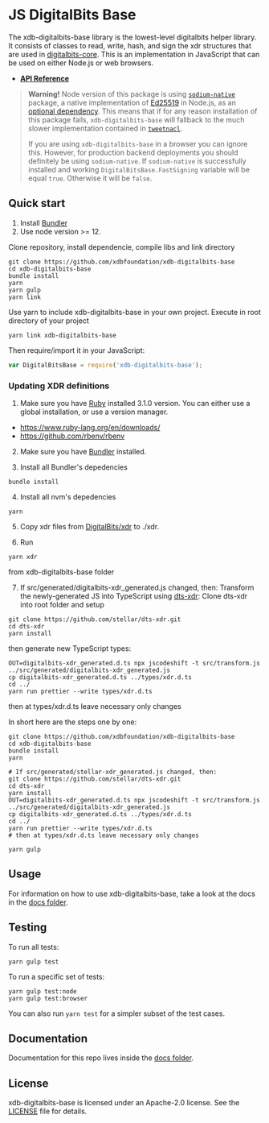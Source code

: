 # JS DigitalBits Base

The xdb-digitalbits-base library is the lowest-level digitalbits helper library. It consists
of classes to read, write, hash, and sign the xdr structures that are used in
[digitalbits-core](https://github.com/xdbfoundation/DigitalBits). This is an
implementation in JavaScript that can be used on either Node.js or web browsers.

- **[API Reference](https://xdbfoundation.github.io/xdb-digitalbits-base/)**

> **Warning!** Node version of this package is using [`sodium-native`](https://www.npmjs.com/package/sodium-native) package, a native implementation of [Ed25519](https://ed25519.cr.yp.to/) in Node.js, as an [optional dependency](https://docs.npmjs.com/files/package.json#optionaldependencies).
> This means that if for any reason installation of this package fails, `xdb-digitalbits-base` will fallback to the much slower implementation contained in [`tweetnacl`](https://www.npmjs.com/package/tweetnacl).
>
> If you are using `xdb-digitalbits-base` in a browser you can ignore this. However, for production backend deployments you should definitely be using `sodium-native`.
> If `sodium-native` is successfully installed and working
> `DigitalBitsBase.FastSigning` variable will be equal `true`. Otherwise it will be
> `false`.

## Quick start

1. Install [Bundler](https://bundler.io)
2. Use node version >= 12. 

Clone repository, install dependencie, compile libs and link directory 

```shell
git clone https://github.com/xdbfoundation/xdb-digitalbits-base
cd xdb-digitalbits-base
bundle install
yarn
yarn gulp
yarn link
```

Use yarn to include xdb-digitalbits-base in your own project. Execute in root directory of your project

```shell
yarn link xdb-digitalbits-base
```

Then require/import it in your JavaScript:

```js
var DigitalBitsBase = require('xdb-digitalbits-base');
```

### Updating XDR definitions

1. Make sure you have [Ruby](https://www.ruby-lang.org) installed 3.1.0 version. You can either use a global installation, or use a version manager.
  - https://www.ruby-lang.org/en/downloads/
  - https://github.com/rbenv/rbenv

2. Make sure you have [Bundler](https://bundler.io/) installed.

3. Install all Bundler's depedencies
```shell
bundle install
```

4. Install all nvm's depedencies
```shell
yarn
```

5. Copy xdr files from [DigitalBits/xdr](https://github.com/xdbfoundation/DigitalBits/tree/master/src/xdr) to ./xdr.

6. Run
```shell
yarn xdr
```
from xdb-digitalbits-base folder

7. If src/generated/digitalbits-xdr_generated.js changed, then:
Transform the newly-generated JS into TypeScript using [dts-xdr](https://github.com/stellar/dts-xdr):
Clone dts-xdr into root folder and setup
```shell
git clone https://github.com/stellar/dts-xdr.git
cd dts-xdr
yarn install
```
then generate new TypeScript types:
```shell
OUT=digitalbits-xdr_generated.d.ts npx jscodeshift -t src/transform.js ../src/generated/digitalbits-xdr_generated.js
cp digitalbits-xdr_generated.d.ts ../types/xdr.d.ts
cd ../
yarn run prettier --write types/xdr.d.ts
```
then at types/xdr.d.ts leave necessary only changes  

In short here are the steps one by one:
```shell
git clone https://github.com/xdbfoundation/xdb-digitalbits-base
cd xdb-digitalbits-base
bundle install
yarn

# If src/generated/stellar-xdr_generated.js changed, then:
git clone https://github.com/stellar/dts-xdr.git
cd dts-xdr
yarn install
OUT=digitalbits-xdr_generated.d.ts npx jscodeshift -t src/transform.js ../src/generated/digitalbits-xdr_generated.js
cp digitalbits-xdr_generated.d.ts ../types/xdr.d.ts
cd ../
yarn run prettier --write types/xdr.d.ts
# then at types/xdr.d.ts leave necessary only changes

yarn gulp
```

## Usage

For information on how to use xdb-digitalbits-base, take a look at the docs in the
[docs folder](./docs).

## Testing

To run all tests:

```shell
yarn gulp test
```

To run a specific set of tests:

```shell
yarn gulp test:node
yarn gulp test:browser
```

You can also run `yarn test` for a simpler subset of the test cases.

## Documentation

Documentation for this repo lives inside the [docs folder](./docs).


## License

xdb-digitalbits-base is licensed under an Apache-2.0 license. See the
[LICENSE](./LICENSE) file for details.
